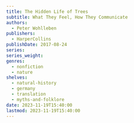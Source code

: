 ```yaml
---
title: The Hidden Life of Trees
subtitle: What They Feel, How They Communicate
authors:
  - Peter Wohlleben
publishers:
  - HarperCollins
publishDate: 2017-08-24
series: 
series_weight: 
genres:
  - nonfiction
  - nature
shelves:
  - natural-history
  - germany
  - translation
  - myths-and-folklore
date: 2023-11-19T15:40:00
lastmod: 2023-11-19T15:40:00
---
```

